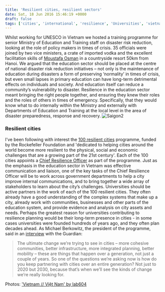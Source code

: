 ```yaml
---
title: 'Resilient cities, resilient sectors'
date: Sat, 18 Jun 2016 15:46:19 +0000
draft: false
tags: ['cities', 'international', 'resilience', 'Universities', 'vietnam']
---
```


Whilst working for UNESCO in Vietnam we hosted a training programme for senior Ministry of Education and Training staff on disaster risk reduction, looking at the role of policy makers in times of crisis. 35 officials were joined by two vice ministers, a crate of imported vodka and the excellent facilitation skills of [Moustafa Osman](https://osmanconsulting.wordpress.com/) in a countryside resort 50km from Hanoi. We argued that the education sector should be placed at the centre of national disaster risk reduction initiatives – not only is the maintenance of education during disasters a form of preserving ‘normality’ in times of crisis, but even small lapses in primary education can have long-term detrimental effects on individuals and society. And education itself can reduce a community’s vulnerability to disaster. Resilience in the education sector meant bringing the right people together, and ensuring they knew their roles and the roles of others in times of emergency. Specifically, that they would know what to do internally within the Ministry and externally with Departments of Education and Training at the local level in the area of disaster preparedness, response and recovery. ![Saigon2](https://ransomjc.files.wordpress.com/2016/06/saigon2.jpg)

### Resilient cities

I've been following with interest the [100 resilient cities](http://www.100resilientcities.org/) programme, funded by the Rockefeller Foundation and 'dedicated to helping cities around the world become more resilient to the physical, social and economic challenges that are a growing part of the 21st century'. Each of the 100 cities appoints a [Chief Resilience Officer](http://www.100resilientcities.org/blog/entry/what-is-a-chief-resilience-officer1#/-_/) as part of the programme. Just as the emphasis in the education sector in Vietnam was effective communication and liaison, one of the key tasks of the Chief Resilience Officer will be to work across government departments to help a city improve internal communications, and to bring together a wide array of stakeholders to learn about the city’s challenges. Universities should be active partners in the work of each of the 100 resilient cities. They often already have a good understanding of the complex systems that make up a city, already work with communities, businesses and other parts of the education system, and provide evidence and analysis on city assets and needs. Perhaps the greatest reason for universities contributing to resilience planning would be their long-term presence in cities - in some cases universities were founded hundreds of years ago, and they often plan decades ahead. As Michael Berkowitz, the president of the programme, said in an [interview](https://www.theguardian.com/cities/2016/may/25/rockefeller-100-resilient-cities-washington-lagos-manchester-belfast) with the Guardian:

> The ultimate change we’re trying to see in cities – more cohesive communities, better infrastructure, more integrated planning, better mobility – these are things that happen over a generation, not just a couple of years. So one of the questions we’re asking now is how do you keep partnering with cities over an entire generation? Not just to 2020 but 2030, because that’s when we’ll see the kinds of change we’re really looking for.

Photos: ['Vietnam // Việt Nam' by lab604](https://www.flickr.com/photos/lab604/albums/72157649524679483)